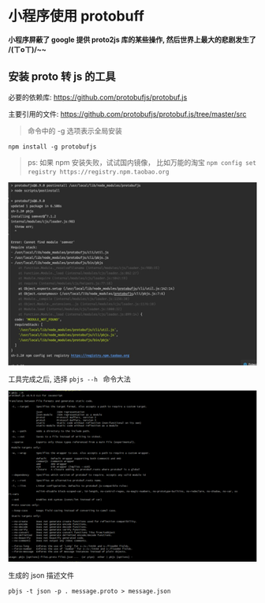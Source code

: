 # 小程序使用 protobuff 

**小程序屏蔽了 google 提供 proto2js 库的某些操作, 然后世界上最大的悲剧发生了 /(ㄒoㄒ)/~~**



## 安装 proto 转 js 的工具

必要的依赖库: [ https://github.com/protobufjs/protobuf.js ]( https://github.com/protobufjs/protobuf.js ) 

主要引用的文件:  [  https://github.com/protobufjs/protobuf.js/tree/master/src ]( https://github.com/protobufjs/protobuf.js/tree/master/src )



> 命令中的 -g 选项表示全局安装

```shell
npm install -g protobufjs
```
> ps: 如果 npm 安装失败，试试国内镜像， 比如万能的淘宝 `npm config set registry https://registry.npm.taobao.org `

![npm_install_error](./md_image/npm_install_error.jpeg)


工具完成之后, 选择 `pbjs --h ` 命令大法

![pbjs__help](./md_image/pbjs__help.png)

生成的 json 描述文件 

```shell 
pbjs -t json -p . message.proto > message.json
```









